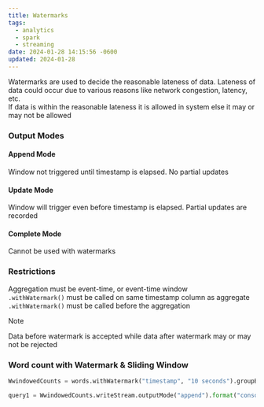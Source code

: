 ```yaml
---
title: Watermarks
tags:
  - analytics
  - spark
  - streaming
date: 2024-01-28 14:15:56 -0600
updated: 2024-01-28
---
```


Watermarks are used to decide the reasonable lateness of data. Lateness of data could occur due to various reasons like network congestion, latency, etc.  
If data is within the reasonable lateness it is allowed in system else it may or may not be allowed

### Output Modes

#### Append Mode
Window not triggered until timestamp is elapsed. No partial updates

#### Update Mode
Window will trigger even before timestamp is elapsed. Partial updates are recorded

#### Complete Mode  
Cannot be used with watermarks

### Restrictions

Aggregation must be event-time, or event-time window  
`.withWatermark()` must be called on same timestamp column as aggregate  
`.withWatermark()` must be called before the aggregation

 > [!NOTE]
 > Data before watermark is accepted while data after watermark may or may not be rejected

### Word count with Watermark & Sliding Window

````python
WwindowedCounts = words.withWatermark("timestamp", "10 seconds").groupBy(window("timestamp", "10 seconds", "5 seconds"), "word").count()

query1 = WwindowedCounts.writeStream.outputMode("append").format("console").option("numRows", 40).option("truncate", "false").start()
````
